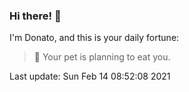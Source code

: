 ### Hi there! 👋 

I'm Donato, and this is your daily fortune:

> 🥠 Your pet is planning to eat you.

Last update: Sun Feb 14 08:52:08 2021